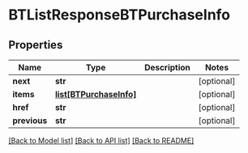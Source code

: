 # BTListResponseBTPurchaseInfo

## Properties
Name | Type | Description | Notes
------------ | ------------- | ------------- | -------------
**next** | **str** |  | [optional] 
**items** | [**list[BTPurchaseInfo]**](BTPurchaseInfo.md) |  | [optional] 
**href** | **str** |  | [optional] 
**previous** | **str** |  | [optional] 

[[Back to Model list]](../README.md#documentation-for-models) [[Back to API list]](../README.md#documentation-for-api-endpoints) [[Back to README]](../README.md)


